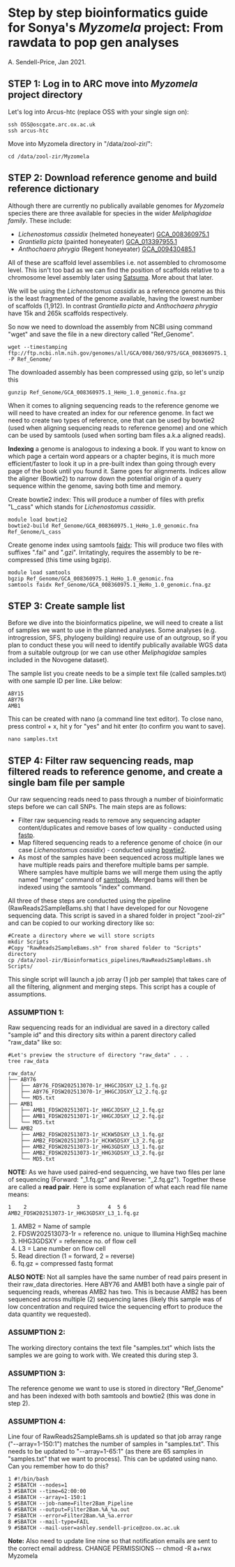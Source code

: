 # Step by step bioinformatics guide for Sonya's *Myzomela* project: From rawdata to pop gen analyses
A. Sendell-Price, Jan 2021.

## STEP 1: Log in to ARC move into *Myzomela* project directory
Let's log into Arcus-htc (replace OSS with your single sign on):
```
ssh OSS@oscgate.arc.ox.ac.uk
ssh arcus-htc
```

Move into Myzomela directory in "/data/zool-zir/":
```
cd /data/zool-zir/Myzomela
```

## STEP 2: Download reference genome and build reference dictionary
Although there are currently no publically available genomes for *Myzomela* species there are three available for species in the wider *Meliphagidae family*. These include:
* *Lichenostomus cassidix* (helmeted honeyeater) [GCA_008360975.1](https://www.ncbi.nlm.nih.gov/assembly/GCA_008360975.1/)
* *Grantiella picta* (painted honeyeater) [GCA_013397955.1](https://www.ncbi.nlm.nih.gov/assembly/GCA_013397955.1)
* *Anthochaera phrygia* (Regent honeyeater) [GCA_009430485.1](https://www.ncbi.nlm.nih.gov/assembly/GCA_009430485.1)

All of these are scaffold level assemblies i.e. not assembled to chromosome level. This isn't too bad as we can find the position of scaffolds relative to a chromosome level assembly later using [Satsuma](http://satsuma.sourceforge.net). More about that later.

We will be using the *Lichenostomus cassidix* as a reference genome as this is the least fragmented of the genome available, having the lowest number of scaffolds (1,912). In contrast *Grantiella picta* and *Anthochaera phrygia* have 15k and 265k scaffolds respectively.   

So now we need to download the assembly from NCBI using command "wget" and save the file in a new directory called "Ref_Genome".

```
wget --timestamping ftp://ftp.ncbi.nlm.nih.gov/genomes/all/GCA/008/360/975/GCA_008360975.1_HeHo_1.0//GCA_008360975.1_HeHo_1.0_genomic.fna.gz -P Ref_Genome/
```

The downloaded assembly has been compressed using gzip, so let's unzip this
```
gunzip Ref_Genome/GCA_008360975.1_HeHo_1.0_genomic.fna.gz
```
When it comes to aligning sequencing reads to the reference genome we will need to have created an index for our reference genome. In fact we need to create two types of reference, one that can be used by bowtie2 (used when aligning sequencing reads to reference genome) and one which can be used by samtools (used when sorting bam files a.k.a aligned reads).

**Indexing** a genome is analogous to indexing a book. If you want to know on which page a certain word appears or a chapter begins, it is much more efficient/faster to look it up in a pre-built index than going through every page of the book until you found it. Same goes for alignments. Indices allow the aligner (Bowtie2) to narrow down the potential origin of a query sequence within the genome, saving both time and memory.

Create bowtie2 index:
This will produce a number of files with prefix "L_cass" which stands for *Lichenostomus cassidix*.
```
module load bowtie2
bowtie2-build Ref_Genome/GCA_008360975.1_HeHo_1.0_genomic.fna Ref_Genome/L_cass
```

Create genome index using samtools [faidx](http://www.htslib.org/doc/faidx.html):
This will produce two files with suffixes ".fai" and ".gzi".
Irritatingly, requires the assembly to be re-compressed (this time using bgzip).
```
module load samtools
bgzip Ref_Genome/GCA_008360975.1_HeHo_1.0_genomic.fna
samtools faidx Ref_Genome/GCA_008360975.1_HeHo_1.0_genomic.fna.gz
```

## STEP 3: Create sample list
Before we dive into the bioinformatics pipeline, we will need to create a list of samples we want to use in the planned analyses. Some analyses (e.g. introgression, SFS, phylogeny building) require use of an outgroup, so if you plan to conduct these you will need to identify publically available WGS data from a suitable outgroup (or we can use other *Meliphagidae* samples included in the Novogene dataset).

The sample list you create needs to be a simple text file (called samples.txt) with one sample ID per line. Like below:

```
ABY15
ABY76
AMB1
```
This can be created with nano (a command line text editor). To close nano, press control + x, hit y for "yes" and hit enter (to confirm you want to save).

```
nano samples.txt
```

## STEP 4: Filter raw sequencing reads, map filtered reads to reference genome, and create a single bam file per sample

Our raw sequencing reads need to pass through a number of bioinformatic steps before we can call SNPs. The main steps are as follows:

* Filter raw sequencing reads to remove any sequencing adapter content/duplicates and remove bases of low quality - conducted using [fastp](https://github.com/OpenGene/fastp).
* Map filtered sequencing reads to a reference genome of choice (in our case *Lichenostomus cassidix*) - conducted using [bowtie2](http://bowtie-bio.sourceforge.net/bowtie2/index.shtml).
* As most of the samples have been sequenced across multiple lanes we have multiple reads pairs and therefore multiple bams per sample. Where samples have multiple bams we will merge them using the aptly named "merge" command of [samtools](http://satsuma.sourceforge.net). Merged bams will then be indexed using the samtools "index" command.

All three of these steps are conducted using the pipeline (RawReads2SampleBams.sh) that I have developed for our Novogene sequencing data. This script is saved in a shared folder in project "zool-zir" and can be copied to our working directory like so:

```
#Create a directory where we will store scripts
mkdir Scripts
#Copy "RawReads2SampleBams.sh" from shared folder to "Scripts" directory
cp /data/zool-zir/Bioinformatics_pipelines/RawReads2SampleBams.sh Scripts/
```

This single script will launch a job array (1 job per sample) that takes care of all the filtering, alignment and merging steps. This script has a couple of assumptions.

### ASSUMPTION 1:
Raw sequencing reads for an individual are saved in a directory called "sample id" and this directory sits within a parent directory called "raw_data" like so:
```
#Let's preview the structure of directory "raw_data" . . .
tree raw_data
```

```
raw_data/
├── ABY76
│   ├── ABY76_FDSW202513070-1r_HHGCJDSXY_L2_1.fq.gz
│   ├── ABY76_FDSW202513070-1r_HHGCJDSXY_L2_2.fq.gz
│   └── MD5.txt
├── AMB1
│   ├── AMB1_FDSW202513071-1r_HHGCJDSXY_L2_1.fq.gz
│   ├── AMB1_FDSW202513071-1r_HHGCJDSXY_L2_2.fq.gz
│   └── MD5.txt
└── AMB2
    ├── AMB2_FDSW202513073-1r_HCKW5DSXY_L3_1.fq.gz
    ├── AMB2_FDSW202513073-1r_HCKW5DSXY_L3_2.fq.gz
    ├── AMB2_FDSW202513073-1r_HHG3GDSXY_L3_1.fq.gz
    ├── AMB2_FDSW202513073-1r_HHG3GDSXY_L3_2.fq.gz
    └── MD5.txt
```
**NOTE:** As we have used paired-end sequencing, we have two files per lane of sequencing (Forward: "_1.fq.gz" and Reverse: "_2.fq.gz"). Together these are called a **read pair**. Here is some explanation of what each read file name means:

```
1    2                3         4  5 6
AMB2_FDSW202513073-1r_HHG3GDSXY_L3_1.fq.gz
```
1. AMB2 = Name of sample
2. FDSW202513073-1r = reference no. unique to Illumina HighSeq machine
3. HHG3GDSXY = reference no. of flow cell
4. L3 = Lane number on flow cell
5. Read direction (1 = forward, 2 = reverse)
6. fq.gz = compressed fastq format

**ALSO NOTE:** Not all samples have the same number of read pairs present in their raw_data directories. Here ABY76 and AMB1 both have a single pair of sequencing reads, whereas AMB2 has two. This is because AMB2 has been sequenced across multiple (2) sequencing lanes (likely this sample was of low concentration and required twice the sequencing effort to produce the data quantity we requested).

### ASSUMPTION 2:
The working directory contains the text file "samples.txt" which lists the samples we are going to work with. We created this during step 3.

### ASSUMPTION 3:
The reference genome we want to use is stored in directory "Ref_Genome" and has been indexed with both samtools and bowtie2 (this was done in step 2).

### ASSUMPTION 4:
Line four of RawReads2SampleBams.sh is updated so that job array range ("--array=1-150:1") matches the number of samples in "samples.txt". This needs to be updated to "--array=1-65:1" (as there are 65 samples in "samples.txt" that we want to process). This can be updated  using nano. Can you remember how to do this?

```
1 #!/bin/bash
2 #SBATCH --nodes=1
3 #SBATCH --time=62:00:00
4 #SBATCH --array=1-150:1
5 #SBATCH --job-name=Filter2Bam_Pipeline
6 #SBATCH --output=Filter2Bam.%A_%a.out
7 #SBATCH --error=Filter2Bam.%A_%a.error
8 #SBATCH --mail-type=FAIL
9 #SBATCH --mail-user=ashley.sendell-price@zoo.ox.ac.uk

```

**Note:** Also need to update line nine so that notification emails are sent to the correct email address.
CHANGE PERMISSIONS --   chmod -R a+rwx Myzomela

